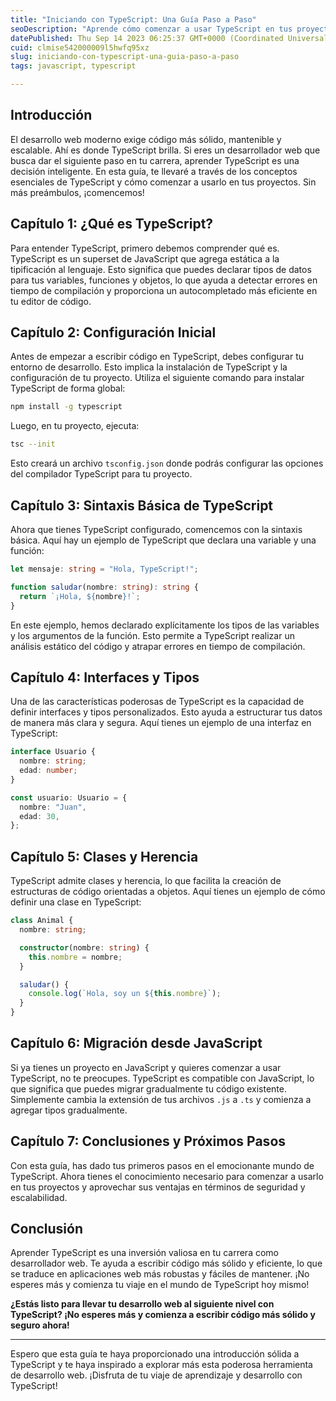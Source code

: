 ```yaml
---
title: "Iniciando con TypeScript: Una Guía Paso a Paso"
seoDescription: "Aprende cómo comenzar a usar TypeScript en tus proyectos de desarrollo web. Esta guía te proporcionará una introducción sólida, ejemplos de código prácticos"
datePublished: Thu Sep 14 2023 06:25:37 GMT+0000 (Coordinated Universal Time)
cuid: clmise542000009l5hwfq95xz
slug: iniciando-con-typescript-una-guia-paso-a-paso
tags: javascript, typescript

---
```


## Introducción

El desarrollo web moderno exige código más sólido, mantenible y escalable. Ahí es donde TypeScript brilla. Si eres un desarrollador web que busca dar el siguiente paso en tu carrera, aprender TypeScript es una decisión inteligente. En esta guía, te llevaré a través de los conceptos esenciales de TypeScript y cómo comenzar a usarlo en tus proyectos. Sin más preámbulos, ¡comencemos!

## Capítulo 1: ¿Qué es TypeScript?

Para entender TypeScript, primero debemos comprender qué es. TypeScript es un superset de JavaScript que agrega estática a la tipificación al lenguaje. Esto significa que puedes declarar tipos de datos para tus variables, funciones y objetos, lo que ayuda a detectar errores en tiempo de compilación y proporciona un autocompletado más eficiente en tu editor de código.

## Capítulo 2: Configuración Inicial

Antes de empezar a escribir código en TypeScript, debes configurar tu entorno de desarrollo. Esto implica la instalación de TypeScript y la configuración de tu proyecto. Utiliza el siguiente comando para instalar TypeScript de forma global:

```bash
npm install -g typescript
```

Luego, en tu proyecto, ejecuta:

```bash
tsc --init
```

Esto creará un archivo `tsconfig.json` donde podrás configurar las opciones del compilador TypeScript para tu proyecto.

## Capítulo 3: Sintaxis Básica de TypeScript

Ahora que tienes TypeScript configurado, comencemos con la sintaxis básica. Aquí hay un ejemplo de TypeScript que declara una variable y una función:

```typescript
let mensaje: string = "Hola, TypeScript!";

function saludar(nombre: string): string {
  return `¡Hola, ${nombre}!`;
}
```

En este ejemplo, hemos declarado explícitamente los tipos de las variables y los argumentos de la función. Esto permite a TypeScript realizar un análisis estático del código y atrapar errores en tiempo de compilación.

## Capítulo 4: Interfaces y Tipos

Una de las características poderosas de TypeScript es la capacidad de definir interfaces y tipos personalizados. Esto ayuda a estructurar tus datos de manera más clara y segura. Aquí tienes un ejemplo de una interfaz en TypeScript:

```typescript
interface Usuario {
  nombre: string;
  edad: number;
}

const usuario: Usuario = {
  nombre: "Juan",
  edad: 30,
};
```

## Capítulo 5: Clases y Herencia

TypeScript admite clases y herencia, lo que facilita la creación de estructuras de código orientadas a objetos. Aquí tienes un ejemplo de cómo definir una clase en TypeScript:

```typescript
class Animal {
  nombre: string;

  constructor(nombre: string) {
    this.nombre = nombre;
  }

  saludar() {
    console.log(`Hola, soy un ${this.nombre}`);
  }
}
```

## Capítulo 6: Migración desde JavaScript

Si ya tienes un proyecto en JavaScript y quieres comenzar a usar TypeScript, no te preocupes. TypeScript es compatible con JavaScript, lo que significa que puedes migrar gradualmente tu código existente. Simplemente cambia la extensión de tus archivos `.js` a `.ts` y comienza a agregar tipos gradualmente.

## Capítulo 7: Conclusiones y Próximos Pasos

Con esta guía, has dado tus primeros pasos en el emocionante mundo de TypeScript. Ahora tienes el conocimiento necesario para comenzar a usarlo en tus proyectos y aprovechar sus ventajas en términos de seguridad y escalabilidad.

## Conclusión

Aprender TypeScript es una inversión valiosa en tu carrera como desarrollador web. Te ayuda a escribir código más sólido y eficiente, lo que se traduce en aplicaciones web más robustas y fáciles de mantener. ¡No esperes más y comienza tu viaje en el mundo de TypeScript hoy mismo!

**¿Estás listo para llevar tu desarrollo web al siguiente nivel con TypeScript? ¡No esperes más y comienza a escribir código más sólido y seguro ahora!**

---

Espero que esta guía te haya proporcionado una introducción sólida a TypeScript y te haya inspirado a explorar más esta poderosa herramienta de desarrollo web. ¡Disfruta de tu viaje de aprendizaje y desarrollo con TypeScript!